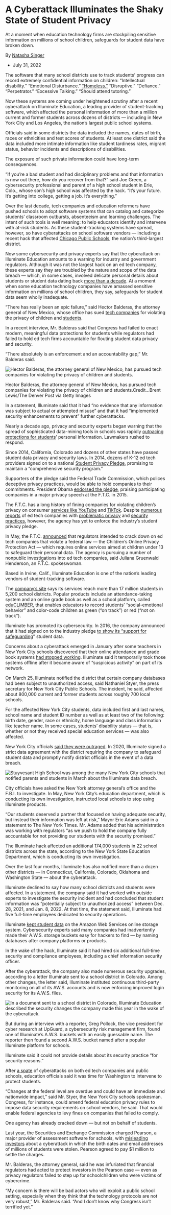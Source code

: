 # A Cyberattack Illuminates the Shaky State of Student Privacy

At a moment when education technology firms are stockpiling sensitive information on millions of school children, safeguards for student data have broken down.

By [Natasha Singer](https://www.nytimes.com/by/natasha-singer)

-   July 31, 2022

The software that many school districts use to track students’ progress can record extremely confidential information on children: “Intellectual disability.” “Emotional Disturbance.” [“Homeless.”](https://codex.svvsd.org/detail.php?programID=739) “Disruptive.” “Defiance.” “Perpetrator.” “Excessive Talking.” “Should attend tutoring.”

Now these systems are coming under heightened scrutiny after a recent cyberattack on Illuminate Education, a leading provider of student-tracking software, which affected the personal information of more than a million current and former students across dozens of districts — including in New York City and Los Angeles, the nation’s largest public school systems.

Officials said in some districts the data included the names, dates of birth, races or ethnicities and test scores of students. At least one district said the data included more intimate information like student tardiness rates, migrant status, behavior incidents and descriptions of disabilities.

The exposure of such private information could have long-term consequences.

“If you’re a bad student and had disciplinary problems and that information is now out there, how do you recover from that?” said Joe Green, a cybersecurity professional and parent of a high school student in Erie, Colo., whose son’s high school was affected by the hack. “It’s your future. It’s getting into college, getting a job. It’s everything.”

Over the last decade, tech companies and education reformers have pushed schools to adopt software systems that can catalog and categorize students’ classroom outbursts, absenteeism and learning challenges. The intent of such tools is well meaning: to help educators identify and intervene with at-risk students. As these student-tracking systems have spread, however, so have cyberattacks on school software vendors — including a recent hack that affected [Chicago Public Schools](https://chicago.suntimes.com/education/2022/5/20/23132983/cps-public-schools-data-breach-students-employees-records-battelle-kids), the nation’s third-largest district.

Now some cybersecurity and privacy experts say that the cyberattack on Illuminate Education amounts to a warning for industry and government regulators. Although it was not the largest hack on an ed tech company, these experts say they are troubled by the nature and scope of the data breach — which, in some cases, involved delicate personal details about students or student data dating back [more than a decade](https://www.rcsdk12.org/illuminate). At a moment when some education technology companies have amassed sensitive information on millions of school children, they say, safeguards for student data seem wholly inadequate.

“There has really been an epic failure,” said Hector Balderas, the attorney general of New Mexico, whose office has sued [tech companies](https://www.nytimes.com/interactive/2018/09/12/technology/kids-apps-data-privacy-google-twitter.html) for violating the privacy of children and [students](https://www.nytimes.com/2020/02/20/technology/new-mexico-google-lawsuit.html).

In a recent interview, Mr. Balderas said that Congress had failed to enact modern, meaningful data protections for students while regulators had failed to hold ed tech firms accountable for flouting student data privacy and security.

“There absolutely is an enforcement and an accountability gap,” Mr. Balderas said.

![Hector Balderas, the attorney general of New Mexico, has pursued tech companies for violating the privacy of children and students.](https://static01.nyt.com/images/2022/07/25/business/00studentprivacy2/00studentprivacy2-articleLarge.jpg?quality=75&auto=webp&disable=upscale)

Hector Balderas, the attorney general of New Mexico, has pursued tech companies for violating the privacy of children and students.Credit...Brent Lewis/The Denver Post via Getty Images

In a statement, Illuminate said that it had “no evidence that any information was subject to actual or attempted misuse” and that it had “implemented security enhancements to prevent” further cyberattacks.

Nearly a decade ago, privacy and security experts began warning that the spread of sophisticated data-mining tools in schools was rapidly [outpacing protections for students](https://www.nytimes.com/2013/10/06/business/deciding-who-sees-students-data.html)’ personal information. Lawmakers rushed to respond.

Since 2014, California, Colorado and dozens of other states have passed student data privacy and security laws. In 2014, dozens of K-12 ed tech providers signed on to a national [Student Privacy Pledge](https://web.archive.org/web/20141008223425/http://studentprivacypledge.org/?page_id=45), promising to maintain a “comprehensive security program.”

Supporters of the pledge said the Federal Trade Commission, which polices deceptive privacy practices, would be able to hold companies to their commitments. President Obama [endorsed the pledge](https://obamawhitehouse.archives.gov/the-press-office/2015/01/12/remarks-president-federal-trade-commission), praising participating companies in a major privacy speech at the F.T.C. in 2015.

The F.T.C. has a long history of fining companies for violating children’s privacy on consumer [services like YouTube](https://www.nytimes.com/2019/09/04/technology/google-youtube-fine-ftc.html) and [TikTok](https://www.nytimes.com/2019/02/27/technology/ftc-tiktok-child-privacy-fine.html). Despite [numerous reports](https://archive.nytimes.com/bits.blogs.nytimes.com/2015/02/11/data-security-gaps-in-an-industry-student-privacy-pledge/) of ed tech companies with [problematic privacy](https://www.nytimes.com/2018/07/29/business/for-sale-survey-data-on-millions-of-high-school-students.html) and [security practices](https://www.vice.com/en/article/ezjbwe/hacker-steals-millions-of-user-account-details-from-education-platform-edmodo), however, the agency has yet to enforce the industry’s student privacy pledge.

In May, the F.T.C. [announced](https://www.ftc.gov/system/files/ftc_gov/pdf/Policy%20Statement%20of%20the%20Federal%20Trade%20Commission%20on%20Education%20Technology.pdf) that regulators intended to crack down on ed tech companies that violate a federal law — the Children’s Online Privacy Protection Act — which requires online services aimed at children under 13 to safeguard their personal data. The agency is pursuing a number of nonpublic investigations into ed tech companies, said Juliana Gruenwald Henderson, an F.T.C. spokeswoman.

Based in Irvine, Calif., Illuminate Education is one of the nation’s leading vendors of student-tracking software.

The [company’s site](https://www.illuminateed.com/about/our-story/) says its services reach more than 17 million students in 5,200 school districts. Popular products include an attendance-taking system and an online grade book as well as a school platform, called [eduCLIMBER,](https://www.illuminateed.com/products/educlimber/social-emotional-and-behavior/?utm_source=eduCLIMBER+Hybrid+Page&utm_medium=Website&utm_content=Social+Emotional+and+Behavior+Page&utm_campaign=2022+Website+A%2FB+Testing%3A+eC+Hybrid+Page) that enables educators to record students’ “social-emotional behavior” and color-code children as green (“on track”) or red (“not on track”).

Illuminate has promoted its cybersecurity. In 2016, the company announced that it had signed on to the industry pledge [to show its “support for safeguarding](https://www.illuminateed.com/blog/2016/02/illuminate-signs-student-privacy-pledge/#:~:text=Access%20to%20Illuminate%20is%20provided,encouraging%20student%20and%20educator%20success!)” student data.

Concerns about a cyberattack emerged in January after some teachers in New York City schools discovered that their online attendance and grade book systems [had stopped working](https://www.nytimes.com/2022/01/14/us/politics/nyc-schools-security-threat-software.html). Illuminate said it temporarily took those systems offline after it became aware of “suspicious activity” on part of its network.

On March 25, Illuminate notified the district that certain company databases had been subject to unauthorized access, said Nathaniel Styer, the press secretary for New York City Public Schools. The incident, he said, affected about 800,000 current and former students across roughly 700 local schools.

For the affected New York City students, data included first and last names, school name and student ID number as well as at least two of the following: birth date, gender, race or ethnicity, home language and class information like teacher name. In some cases, students’ disability status — that is, whether or not they received special education services — was also affected.

New York City officials [said they were outraged](https://nypost.com/2022/03/26/nyc-students-have-personal-data-hacked/). In 2020, Illuminate signed a strict data agreement with the district requiring the company to safeguard student data and promptly notify district officials in the event of a data breach.

![Stuyvesant High School was among the many New York City schools that notified parents and students in March about the Illuminate data breach.](https://static01.nyt.com/images/2022/08/01/business/00studentprivacy3/merlin_203405091_ecb2976f-1010-4343-9877-60fef648c8c8-articleLarge.jpg?quality=75&auto=webp&disable=upscale)

City officials have asked the New York attorney general’s office and the F.B.I. to investigate. In May, New York City’s education department, which is conducting its own investigation, instructed local schools to stop using Illuminate products.

“Our students deserved a partner that focused on having adequate security, but instead their information was left at risk,” Mayor Eric Adams said in a statement to The New York Times. Mr. Adams added that his administration was working with regulators “as we push to hold the company fully accountable for not providing our students with the security promised.”

The Illuminate hack affected an additional 174,000 students in 22 school districts across the state, according to the New York State Education Department, which is conducting its own investigation.

Over the last four months, Illuminate has also notified more than a dozen other districts — in Connecticut, California, Colorado, Oklahoma and Washington State — about the cyberattack.

Illuminate declined to say how many school districts and students were affected. In a statement, the company said it had worked with outside experts to investigate the security incident and had concluded that student information was “potentially subject to unauthorized access” between Dec. 28, 2021, and Jan. 8, 2022. At that time, the statement said, Illuminate had five full-time employees dedicated to security operations.

Illuminate [kept student data](https://www.schools.nyc.gov/about-us/policies/data-privacy-and-security-policies/supplemental-information-for-parents-about-doe-agreements-with-outside-entities/vendors-i-q) on the Amazon Web Services online storage system. Cybersecurity experts said many companies had inadvertently made their A.W.S. storage buckets easy for hackers to find — by naming databases after company platforms or products.

In the wake of the hack, Illuminate said it had hired six additional full-time security and compliance employees, including a chief information security officer.

After the cyberattack, the company also made numerous security upgrades, according to a letter Illuminate sent to a school district in Colorado. Among other changes, the letter said, Illuminate instituted continuous third-party monitoring on all of its AW.S. accounts and is now enforcing improved login security for its A.W.S. files.

![In a document sent to a school district in Colorado, Illuminate Education described the security changes the company made this year in the wake of the cyberattack.](https://static01.nyt.com/images/2022/08/01/business/00studentprivacy3/00studentprivacy3-articleLarge.jpg?quality=75&auto=webp&disable=upscale)

But during an interview with a reporter, Greg Pollock, the vice president for cyber research at UpGuard, a cybersecurity risk management firm, found one of Illuminate’s A.W.S. buckets with an easily guessable name. The reporter then found a second A.W.S. bucket named after a popular Illuminate platform for schools.

Illuminate said it could not provide details about its security practice “for security reasons.”

After [a spate](https://www.k12six.org/map) of cyberattacks on both ed tech companies and public schools, education officials said it was time for Washington to intervene to protect students.

“Changes at the federal level are overdue and could have an immediate and nationwide impact,” said Mr. Styer, the New York City schools spokesman. Congress, for instance, could amend federal education privacy rules to impose data security requirements on school vendors, he said. That would enable federal agencies to levy fines on companies that failed to comply.

One agency has already cracked down — but not on behalf of students.

Last year, the Securities and Exchange Commission charged Pearson, a major provider of assessment software for schools, with [misleading investors](https://www.sec.gov/news/press-release/2021-154) about a cyberattack in which the birth dates and email addresses of millions of students were stolen. Pearson agreed to pay $1 million to settle the charges.

Mr. Balderas, the attorney general, said he was infuriated that financial regulators had acted to protect investors in the Pearson case — even as privacy regulators failed to step up for schoolchildren who were victims of cybercrime.

“My concern is there will be bad actors who will exploit a public school setting, especially when they think that the technology protocols are not very robust,” Mr. Balderas said. “And I don’t know why Congress isn’t terrified yet.”
